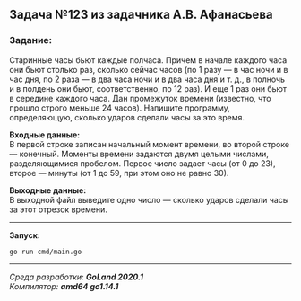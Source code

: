 ## Задача №123 из задачника А.В. Афанасьева
### Задание:
Старинные часы бьют каждые полчаса. Причем в начале каждого часа они бьют столько раз, 
сколько сейчас часов (по 1 разу — в час ночи и в час дня, по 2 раза — в два часа ночи 
и в два часа дня и т. д., в полночь и в полдень они бьют, соответственно, по 12 раз). 
И еще 1 раз они бьют в середине каждого часа. Дан промежуток времени (известно, что 
прошло строго меньше 24 часов). Напишите программу, определяющую, сколько ударов 
сделали часы за это время. 

**Входные данные:**   
В первой строке записан начальный момент времени, во второй строке — конечный. 
Моменты времени задаются двумя целыми числами, разделяющимися пробелом. 
Первое число задает часы (от 0 до 23), второе — минуты 
(от 1 до 59, при этом оно не равно 30). 

**Выходные данные:**   
В выходной файл выведите одно число — 
сколько ударов сделали часы за этот отрезок времени.


------
**Запуск:**
```
go run cmd/main.go
```

------
*Среда разработки: **GoLand 2020.1***  
*Компилятор: **amd64 go1.14.1***